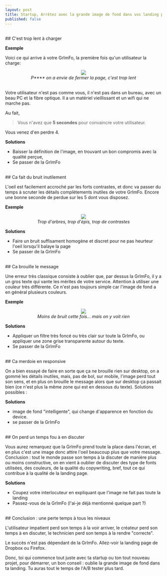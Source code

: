 ```yaml
---
layout: post
title: Startup, Arrêtez avec la grande image de fond dans vos landing page
published: false
---
```

<br>
## C'est trop lent à charger

**Exemple**

Voici ce qui arrive à votre GrImFo, la première fois qu'un utilisateur la charge:

<div style="text-align:center">
  <figure>
  <img src ="http://res.cloudinary.com/toutuncafe/image/upload/v1444056873/grimfo/slow.gif" />
  <figcaption style="font-style:italic">P**** on a envie de fermer la page, c'est trop lent</figcaption>
  </figure>
</div>


<br>
Votre utilisateur n'est pas comme vous, il n'est pas dans un bureau, avec un beau PC et la fibre optique. Il a un matériel vieillissant et un wifi qui ne marche pas.

Au fait,

> Vous n'avez que **5 secondes** pour convaincre votre utilisateur.

Vous venez d'en perdre 4.

**Solutions**

- Baisser la définition de l'image, en trouvant un bon compromis avec la qualité perçue,
- Se passer de la GrImFo

<br>
## Ca fait du bruit inutilement

L'oeil est facilement accroché par les forts contrastes, et donc va passer du temps à scruter les détails complètements inutiles de votre GrImFo. Encore une bonne seconde de perdue sur les 5 dont vous disposez.

**Exemple**

<div style="text-align:center">
  <figure>
  <img src ="http://res.cloudinary.com/toutuncafe/image/upload/v1444059177/grimfo/details.jpg" />
  <figcaption style="font-style:italic">Trop d'arbres, trop d'épis, trop de contrastes</figcaption>
  </figure>
</div>



**Solutions**

- Faire un bruit suffisament homogène et discret pour ne pas heurteur l'oeil lorsqu'il balaye la page
- Se passer de la GrImFo

<br>
## Ca brouille le message

Une erreur très classique consiste à oublier que, par dessus la GrImFo, il y a un gros texte qui vante les mérites de votre service. Attention à utiliser une couleur très différente. Ce n'est pas toujours simple car l'image de fond a en général plusieurs couleurs.

**Exemple**

<div style="text-align:center">
  <figure>
  <img src ="http://res.cloudinary.com/toutuncafe/image/upload/v1444059449/grimfo/manqueconstraste.jpg" />
  <figcaption style="font-style:italic">Moins de bruit cette fois... mais on y voit rien</figcaption>
  </figure>
</div>


**Solutions**

 - Appliquer un filtre très foncé ou très clair sur toute la GrImFo, ou appliquer une zone grise transparente autour du texte.
 - Se passer de la GrImFo

<br>
## Ca merdoie en responsive

On a bien essayé de faire en sorte que ça ne brouille rien sur desktop, on a gommé les détails inutiles, mais, pas de bol, sur mobile, l'image perd tout son sens, et en plus on brouille le message alors que sur desktop ça passait bien (ce n'est plus la même zone qui est en dessous du texte). Solutions possibles :

**Solutions**

 - image de fond "intelligente", qui change d'apparence en fonction du device.
 - se passer de la GrImFo

<br>
## On perd un temps fou à en discuter

Vous aurez remarquez que la GrImFo prend toute la place dans l'écran, et en plus c'est une image donc attire l'oeil beaucoup plus que votre message. Conclusion : tout le monde passe son temps à la discuter de manière plus ou moins constructive, on en vient à oublier de discuter des type de fonts utilisées, des couleurs, de la qualité du copywriting, bref, tout ce qui contribue à la qualité de la landing page.

**Solutions**

 - Coupez votre interlocuteur en expliquant que l'image ne fait pas toute la landing
 - Passez-vous de la GrImFo (l'ai-je déjà mentionné quelque part ?)

<br>
## Conclusion : une perte temps à tous les niveaux

L'utilisateur impatient perd son temps à la voir arriver, le créateur perd son temps à en discuter, le technicien perd son temps à la rendre "correcte".

Le succès n'est pas dépendant de la GrImFo. Allez-voir la landing page de Dropbox ou Firefox.

Donc, toi qui commence tout juste avec ta startup ou ton tout nouveau projet, pour démarrer, un bon conseil : oublie la grande image de fond dans ta landing. Tu auras tout le temps de l'A/B tester plus tard.

